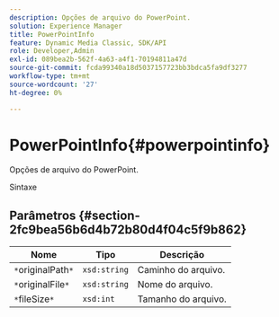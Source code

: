 ```yaml
---
description: Opções de arquivo do PowerPoint.
solution: Experience Manager
title: PowerPointInfo
feature: Dynamic Media Classic, SDK/API
role: Developer,Admin
exl-id: 089bea2b-562f-4a63-a4f1-70194811a47d
source-git-commit: fcda99340a18d5037157723bb3bdca5fa9df3277
workflow-type: tm+mt
source-wordcount: '27'
ht-degree: 0%

---
```


# PowerPointInfo{#powerpointinfo}

Opções de arquivo do PowerPoint.

Sintaxe

## Parâmetros {#section-2fc9bea56b6d4b72b80d4f04c5f9b862}

| Nome | Tipo | Descrição |
|---|---|---|
| `*`originalPath`*` | `xsd:string` | Caminho do arquivo. |
| `*`originalFile`*` | `xsd:string` | Nome do arquivo. |
| `*`fileSize`*` | `xsd:int` | Tamanho do arquivo. |
